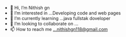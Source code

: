 - 👋 Hi, I’m Nithish gn
- 👀 I’m interested in ...Developing code and web pages
- 🌱 I’m currently learning ...java fullstak doveloper
- 💞️ I’m looking to collaborate on ...
- 📫 How to reach me ...nithishgn118@gmail.com

<!---
Nithishgn/Nithishgn is a ✨ special ✨ repository because its `README.md` (this file) appears on your GitHub profile.
You can click the Preview link to take a look at your changes.
--->
